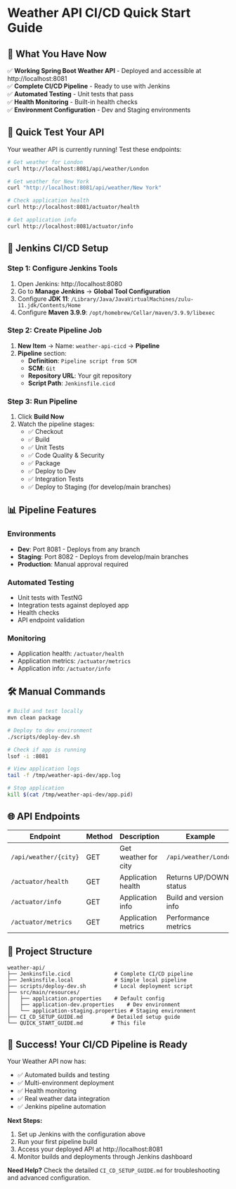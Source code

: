 # Weather API CI/CD Quick Start Guide

## 🎯 What You Have Now

✅ **Working Spring Boot Weather API** - Deployed and accessible at http://localhost:8081  
✅ **Complete CI/CD Pipeline** - Ready to use with Jenkins  
✅ **Automated Testing** - Unit tests that pass  
✅ **Health Monitoring** - Built-in health checks  
✅ **Environment Configuration** - Dev and Staging environments  

## 🚀 Quick Test Your API

Your weather API is currently running! Test these endpoints:

```bash
# Get weather for London
curl http://localhost:8081/api/weather/London

# Get weather for New York
curl "http://localhost:8081/api/weather/New York"

# Check application health
curl http://localhost:8081/actuator/health

# Get application info
curl http://localhost:8081/actuator/info
```

## 🔧 Jenkins CI/CD Setup

### Step 1: Configure Jenkins Tools
1. Open Jenkins: http://localhost:8080
2. Go to **Manage Jenkins** → **Global Tool Configuration**
3. Configure **JDK 11**: `/Library/Java/JavaVirtualMachines/zulu-11.jdk/Contents/Home`
4. Configure **Maven 3.9.9**: `/opt/homebrew/Cellar/maven/3.9.9/libexec`

### Step 2: Create Pipeline Job
1. **New Item** → Name: `weather-api-cicd` → **Pipeline**
2. **Pipeline** section:
   - **Definition**: `Pipeline script from SCM`
   - **SCM**: `Git`
   - **Repository URL**: Your git repository
   - **Script Path**: `Jenkinsfile.cicd`

### Step 3: Run Pipeline
1. Click **Build Now**
2. Watch the pipeline stages:
   - ✅ Checkout
   - ✅ Build
   - ✅ Unit Tests
   - ✅ Code Quality & Security
   - ✅ Package
   - ✅ Deploy to Dev
   - ✅ Integration Tests
   - ✅ Deploy to Staging (for develop/main branches)

## 📊 Pipeline Features

### Environments
- **Dev**: Port 8081 - Deploys from any branch
- **Staging**: Port 8082 - Deploys from develop/main branches
- **Production**: Manual approval required

### Automated Testing
- Unit tests with TestNG
- Integration tests against deployed app
- Health checks
- API endpoint validation

### Monitoring
- Application health: `/actuator/health`
- Application metrics: `/actuator/metrics`
- Application info: `/actuator/info`

## 🛠️ Manual Commands

```bash
# Build and test locally
mvn clean package

# Deploy to dev environment
./scripts/deploy-dev.sh

# Check if app is running
lsof -i :8081

# View application logs
tail -f /tmp/weather-api-dev/app.log

# Stop application
kill $(cat /tmp/weather-api-dev/app.pid)
```

## 🌐 API Endpoints

| Endpoint | Method | Description | Example |
|----------|--------|-------------|---------|
| `/api/weather/{city}` | GET | Get weather for city | `/api/weather/London` |
| `/actuator/health` | GET | Application health | Returns UP/DOWN status |
| `/actuator/info` | GET | Application info | Build and version info |
| `/actuator/metrics` | GET | Application metrics | Performance metrics |

## 📁 Project Structure

```
weather-api/
├── Jenkinsfile.cicd              # Complete CI/CD pipeline
├── Jenkinsfile.local             # Simple local pipeline
├── scripts/deploy-dev.sh         # Local deployment script
├── src/main/resources/
│   ├── application.properties    # Default config
│   ├── application-dev.properties    # Dev environment
│   └── application-staging.properties # Staging environment
├── CI_CD_SETUP_GUIDE.md         # Detailed setup guide
└── QUICK_START_GUIDE.md         # This file
```

## 🎉 Success! Your CI/CD Pipeline is Ready

Your Weather API now has:
- ✅ Automated builds and testing
- ✅ Multi-environment deployment
- ✅ Health monitoring
- ✅ Real weather data integration
- ✅ Jenkins pipeline automation

**Next Steps:**
1. Set up Jenkins with the configuration above
2. Run your first pipeline build
3. Access your deployed API at http://localhost:8081
4. Monitor builds and deployments through Jenkins dashboard

**Need Help?** Check the detailed `CI_CD_SETUP_GUIDE.md` for troubleshooting and advanced configuration. 